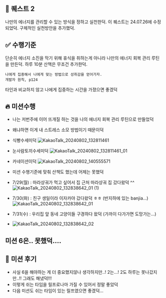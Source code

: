 ## 🐤 퀘스트 2
나만의 에너지를 관리할 수 있는 방식을 정하고 실천한덕.
이 퀘스트는 24.07.26에 수정되었덕. 구체적인 실천방안을 추가했덕.

## ✅ 수행기준
단순히 에너지 소진을 막기 위해 휴식을 취하는게 아니라 나만의 에너지 회복 관리 루틴을 만든덕.
하루 10분 산책은 무조건 추가한덕.
```
나에게 집중해서 나에게 맞는 방법으로 성취감을 얻어가자.
개발자 원칙, p124
```
타인과 비교하지 않고 나에게 집중하는 시간을 가졌으면 좋겠덕

## 🔥 미션수행
- 나는 저번주에 이어 뜨개질 하는 것을 나의 에너지 회복 관리 루틴으로 만들었덕
- 왜냐하면 이게 내 스트레스 소모 방법이기 때문이덕
- 식빵수세미덕 
![KakaoTalk_20240802_132811461](https://github.com/user-attachments/assets/95392365-69f0-4a7f-9166-d18dc8a08c05)  
- 눈사람토끼수세미덕
![KakaoTalk_20240802_132811461_01](https://github.com/user-attachments/assets/8403f8a8-7c45-4ccc-a5a5-2c6f5441193a)
- 카네이션이덕
![KakaoTalk_20240802_140555571](https://github.com/user-attachments/assets/f0ba14bf-e7d8-4d13-bbe5-fb60349c9462)


- 미션 수행기준에 맞춰 산책도 했는데 어제는 못했덕
- 7/29(월) : 마라샹궈가 먹고 싶어서 집 근처 마라샹궈 집 갔다왔덕 ^^  
![KakaoTalk_20240802_132838642_01 (1)](https://github.com/user-attachments/assets/76b94e3d-382d-46e1-950e-60c0fe84944c)


- 7/30(화) : 친구 생일이라 이자카야 갔다왔덕 ㅎㅎ (반지하에 있는 banjia...)  
![KakaoTalk_20240802_132838642_01](https://github.com/user-attachments/assets/55a420ea-92fc-44de-8367-b4adbc362a26)


- 7/31(수) : 우리집 앞 동네 고양이들 구경하다 왔덕 (가까이 다가가면 도망가는...)  
- ![KakaoTalk_20240802_132838642_02](https://github.com/user-attachments/assets/b43bae85-428f-4a69-8f3a-4e07bb5eca5b)


## 미션 6은.. 못했덕....

## 🐥 미션 후기
- 사실 6을 해야하는 게 더 중요했지않나 생각하지만..! 2는...! 2도 하루는 못나갔지만..!! 그래도 해냈덕!!!
- 이렇게 쉬는 타임을 릴프로나마 가질 수 있어서 정말 좋았덕
- 다음 미션도 쉬는 타임이 있는 릴프였으면 좋겠덕...
